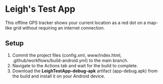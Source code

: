 # Leigh's Test App

This offline GPS tracker shows your current location as a red dot on a map-like grid without requiring an internet connection.

## Setup

1. Commit the project files (config.xml, www/index.html, .github/workflows/build-android.yml) to the main branch.
2. Navigate to the Actions tab and wait for the build to complete.
3. Download the **LeighTestApp-debug-apk** artifact (app-debug.apk) from the build and install it on your Android device.
